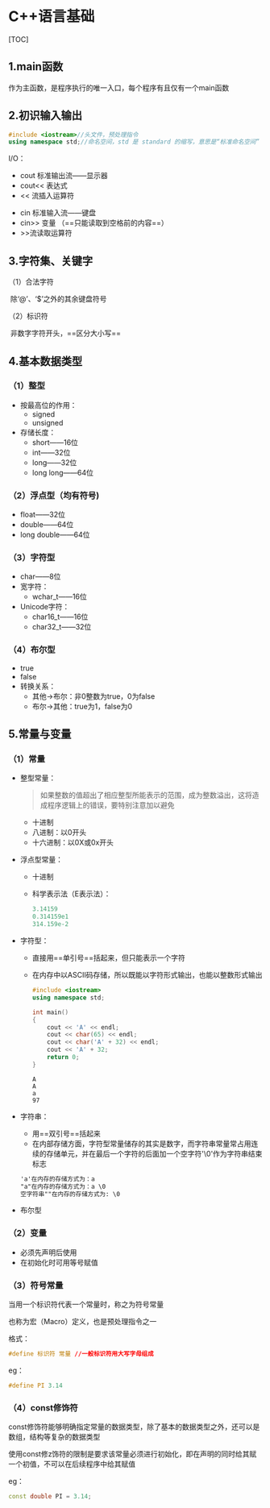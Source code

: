 # C++语言基础

[TOC]

## 1.main函数

作为主函数，是程序执行的唯一入口，每个程序有且仅有一个main函数



## 2.初识输入输出

```cpp
#include <iostream>//头文件，预处理指令
using namespace std;//命名空间，std 是 standard 的缩写，意思是“标准命名空间”
```

I/O：

- cout 标准输出流——显示器
- cout<< 表达式
- << 流插入运算符



* cin 标准输入流——键盘
* cin>> 变量  （==只能读取到空格前的内容==）
* \>>流读取运算符



## 3.字符集、关键字

（1）合法字符

​			除‘@’、‘$’之外的其余键盘符号

（2）标识符

​			非数字字符开头，==区分大小写==



## 4.基本数据类型

### （1）整型

* 按最高位的作用：
  * signed
  * unsigned
* 存储长度：
  * short——16位
  * int——32位
  * long——32位
  * long long——64位

### （2）浮点型（均有符号)

* float——32位
* double——64位
* long double——64位

### （3）字符型

* char——8位
* 宽字符：
  * wchar_t——16位
* Unicode字符：
  * char16_t——16位
  * char32_t——32位

### （4）布尔型

* true
* false
* 转换关系：
  * 其他→布尔：非0整数为true，0为false
  * 布尔→其他：true为1，false为0



## 5.常量与变量

### （1）常量

* 整型常量：

  > 如果整数的值超出了相应整型所能表示的范围，成为整数溢出，这将造成程序逻辑上的错误，要特别注意加以避免

  * 十进制
  * 八进制：以0开头
  * 十六进制：以0X或0x开头

* 浮点型常量：

  * 十进制

  * 科学表示法（E表示法）：

    ```matlab
    3.14159
    0.314159e1
    314.159e-2
    ```

* 字符型：

  * 直接用==单引号==括起来，但只能表示一个字符

  * 在内存中以ASCII码存储，所以既能以字符形式输出，也能以整数形式输出

    ```cpp
    #include <iostream>
    using namespace std;
    
    int main()
    {
        cout << 'A' << endl;
        cout << char(65) << endl;
        cout << char('A' + 32) << endl;
        cout << 'A' + 32;
        return 0;
    }
    ```

    ```shell
    A
    A
    a
    97
    ```

* 字符串：

  * 用==双引号==括起来
  * 在内部存储方面，字符型常量储存的其实是数字，而字符串常量常占用连续的存储单元，并在最后一个字符的后面加一个空字符'\0'作为字符串结束标志

  ```markdown
  'a'在内存的存储方式为：a
  "a"在内存的存储方式为：a \0
  空字符串""在内存的存储方式为: \0
  ```

* 布尔型

### （2）变量

* 必须先声明后使用
* 在初始化时可用等号赋值

### （3）符号常量

当用一个标识符代表一个常量时，称之为符号常量

也称为宏（Macro）定义，也是预处理指令之一

格式：

```cpp
#define 标识符 常量 //一般标识符用大写字母组成
```

eg：

```cpp
#define PI 3.14
```

### （4）const修饰符

const修饰符能够明确指定常量的数据类型，除了基本的数据类型之外，还可以是数组，结构等复杂的数据类型

使用const修z饰符的限制是要求该常量必须进行初始化，即在声明的同时给其赋一个初值，不可以在后续程序中给其赋值

eg：

```cpp
const double PI = 3.14;
```

